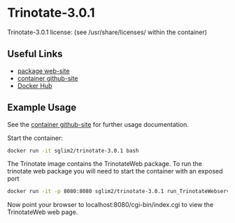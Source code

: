 # Trinotate-3.0.1

Trinotate-3.0.1 license: (see /usr/share/licenses/ within the container) 

## Useful Links

 * [package web-site](https://trinotate.github.io)
 * [container github-site](https://github.com/sglim2/docker-bio)
 * [Docker Hub](https://hub.docker.com/u/sglim2/)

## Example Usage
See the [container github-site](https://github.com/sglim2/docker-bio) for further usage documentation.

Start the container:
```bash
docker run -it sglim2/trinotate-3.0.1 bash
```

The Trinotate image contains the TrinotateWeb package. To run the trinotate web package you will need to start the container with an exposed port
```bash
docker run -it -p 8080:8080 sglim2/trinotate-3.0.1 run_TrinotateWebserver.pl 8080
```
Now point your browser to localhost:8080/cgi-bin/index.cgi to view the TrinotateWeb web page.

